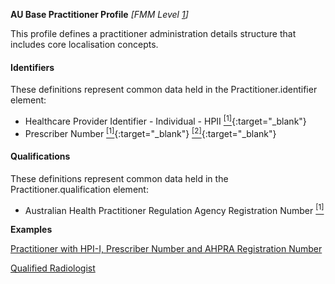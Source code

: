 **AU Base Practitioner Profile** *[FMM Level [1](http://build.fhir.org/versions.html#maturity)]*

This profile defines a practitioner administration details structure that includes core localisation concepts.

#### Identifiers
These definitions represent common data held in the Practitioner.identifier element:

* Healthcare Provider Identifier - Individual - HPII [<sup>[1]</sup>](http://ns.electronichealth.net.au/id/hi/hpii/1.0/index.html){:target="_blank"} 
* Prescriber Number [<sup>[1]</sup>](http://ns.electronichealth.net.au/id/medicare-prescriber-number/index.html){:target="_blank"} [<sup>[2]</sup>](http://meteor.aihw.gov.au/content/index.phtml/itemId/600762){:target="_blank"}

#### Qualifications
These definitions represent common data held in the Practitioner.qualification element:

* Australian Health Practitioner Regulation Agency Registration Number [<sup>[1]</sup>](https://www.ahpra.gov.au/Support/Glossary.aspx#Registration%20Number)


**Examples**

[Practitioner with HPI-I, Prescriber Number and AHPRA Registration Number](Practitioner-example0.html)

[Qualified Radiologist](Practitioner-example1.html)

